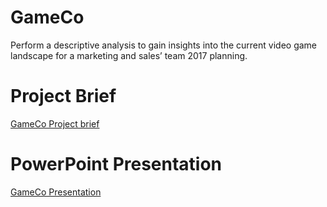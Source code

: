 # GameCo

Perform a descriptive analysis to gain insights into the current video game landscape for a marketing and sales’ team 2017 planning.

# Project Brief
[GameCo Project brief](https://github.com/Janelle210/GameCo-07-2023/blob/main/Intro_to_Data_Analytics_Project_Brief.pdf)

# PowerPoint Presentation
[GameCo Presentation](https://github.com/Janelle210/GameCo-07-2023/blob/main/GameCo%20Analysis.pdf)
